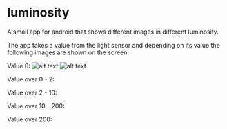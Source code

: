 # luminosity
A small app for android that shows different images in different luminosity.

The app takes a value from the light sensor and depending on its value the following images are shown on the screen:

Value 0:
![alt text](http://drive.google.com/file/d/13NkJY7t8Q0Ji9vQjvCXXVJD60mvRHus3/view?usp=sharing/to/img.png)
![alt text](https://drive.google.com/file/d/13NkJY7t8Q0Ji9vQjvCXXVJD60mvRHus3/view?usp=sharing)


Value over 0 - 2:


Value over 2 - 10:

Value over 10 - 200:

Value over 200:
